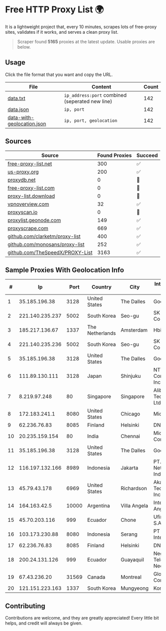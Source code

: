 
# Free HTTP Proxy List 🌍

It is a lightweight project that, every 10 minutes, scrapes lots of free-proxy sites, validates if it works, and serves a clean proxy list.


> Scraper found **5165** proxies at the latest update. Usable proxies are below.

## Usage

Click the file format that you want and copy the URL.


|File|Content|Count|
|----|-------|-----|
|[data.txt](https://raw.githubusercontent.com/themiralay/Proxy-List-World/master/data.txt)|`ip_address:port` combined (seperated new line)|142|
|[data.json](https://raw.githubusercontent.com/themiralay/Proxy-List-World/master/data.json)|`ip, port`|142|
|[data-with-geolocation.json](https://raw.githubusercontent.com/themiralay/Proxy-List-World/master/data-with-geolocation.json)|`ip, port, geolocation`|142|

## Sources

|Source|Found Proxies|Succeed|
|------|-------------|-------|
|[free-proxy-list.net](https://free-proxy-list.net)|300|✅|
|[us-proxy.org](https://www.us-proxy.org)|200|✅|
|[proxydb.net](http://proxydb.net)|0|🚫|
|[free-proxy-list.com](https://free-proxy-list.com/?page=&port=&type%5B%5D=http&type%5B%5D=https&up_time=0&search=Search)|0|🚫|
|[proxy-list.download](https://www.proxy-list.download/HTTP)|0|🚫|
|[vpnoverview.com](https://vpnoverview.com/privacy/anonymous-browsing/free-proxy-servers)|32|✅|
|[proxyscan.io](https://www.proxyscan.io)|0|🚫|
|[proxylist.geonode.com](https://proxylist.geonode.com/api/proxy-list?limit=300&page=1&sort_by=lastChecked&sort_type=desc&protocols=http,https)|149|✅|
|[proxyscrape.com](https://api.proxyscrape.com/v2/?request=displayproxies&protocol=http&timeout=10000&country=all&ssl=all&anonymity=all)|669|✅|
|[github.com/clarketm/proxy-list](https://raw.githubusercontent.com/clarketm/proxy-list/master/proxy-list-raw.txt)|400|✅|
|[github.com/monosans/proxy-list](https://raw.githubusercontent.com/monosans/proxy-list/main/proxies/http.txt)|252|✅|
|[github.com/TheSpeedX/PROXY-List](https://raw.githubusercontent.com/TheSpeedX/PROXY-List/master/http.txt)|3163|✅|


## Sample Proxies With Geolocation Info

|#|Ip|Port|Country|City|Internet Service Provider|
|-|--|----|-------|----|-------------------------|
|1|35.185.196.38|3128|United States|The Dalles|Google LLC|
|2|221.140.235.237|5002|South Korea|Seo-gu|SK Broadband Co Ltd|
|3|185.217.136.67|1337|The Netherlands|Amsterdam|Hbing Limited|
|4|221.140.235.236|5002|South Korea|Seo-gu|SK Broadband Co Ltd|
|5|35.185.196.38|3128|United States|The Dalles|Google LLC|
|6|111.89.130.111|3128|Japan|Shinjuku|NTT PC Communications, Inc.|
|7|8.219.97.248|80|Singapore|Singapore|Alibaba (US) Technology Co., Ltd.|
|8|172.183.241.1|8080|United States|Chicago|Microsoft|
|9|62.236.76.83|8085|Finland|Helsinki|DNA Oyj|
|10|20.235.159.154|80|India|Chennai|Microsoft Corporation|
|11|35.185.196.38|3128|United States|The Dalles|Google LLC|
|12|116.197.132.166|8989|Indonesia|Jakarta|PT. Fiber Networks Indonesia|
|13|45.79.43.178|6969|United States|Richardson|Akamai Technologies, Inc.|
|14|164.163.42.5|10000|Argentina|Villa Angela|Interret Villa Angela SRL|
|15|45.70.203.116|999|Ecuador|Chone|Ufinet Panama S.A.|
|16|103.173.230.88|8080|Indonesia|Serang|PT Jaringan Internet Banten|
|17|62.236.76.83|8085|Finland|Helsinki|DNA Oyj|
|18|200.24.131.126|999|Ecuador|Guayaquil|Negocios Y Telefonia Nedetel S.A|
|19|67.43.236.20|31569|Canada|Montreal|GloboTech Communications|
|20|121.151.223.163|1337|South Korea|Mungyeong|Korea Telecom|



## Contributing

Contributions are welcome, and they are greatly appreciated! Every
little bit helps, and credit will always be given.

